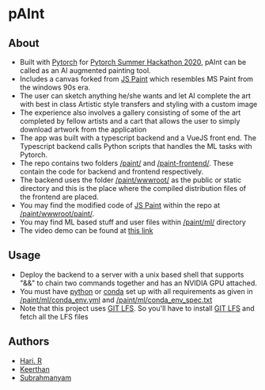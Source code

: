 # pAInt
## About
- Built with [Pytorch](https://pytorch.org/) for [Pytorch Summer Hackathon 2020]([https://pytorch2020.devpost.com/](https://pytorch2020.devpost.com/)), pAInt can be called as an AI augmented painting tool.
- Includes a canvas forked from [JS Paint](https://github.com/1j01/jspaint) which resembles MS Paint from the windows 90s era.
- The user can sketch anything he/she wants and let AI complete the art with best in class Artistic style transfers and styling with a custom image
- The experience also involves a gallery consisting of some of the art completed by fellow artists and a cart that allows the user to simply download artwork from the application
- The app was built with a typescript backend and a VueJS front end. The Typescript backend calls Python scripts that handles the ML tasks with Pytorch.
- The repo contains two folders [/paint/](paint/) and [/paint-frontend/](paint-frontend/). These contain the code for backend and frontend respectively.
- The backend uses the folder [/paint/wwwroot/](paint/wwwroot) as the public or static directory and this is the place where the compiled distribution files of the frontend are placed.
- You may find the modified code of [JS Paint](https://github.com/1j01/jspaint) within the repo at [/paint/wwwroot/paint/](paint/wwwroot/paint).
- You may find ML based stuff and user files within [/paint/ml/](paint/ml) directory
- The video demo can be found at [this link](https://youtu.be/A6L7rqu0yIA)

## Usage
* Deploy the backend to a server with a unix based shell that supports "&&" to chain two commands together and has an NVIDIA GPU attached.
* You must have [python](https://www.python.org/) or [conda](https://docs.conda.io/) set up with all requirements as given in [/paint/ml/conda_env.yml](paint/ml/conda_env.yml) and [/paint/ml/conda_env_spec.txt](paint/ml/conda_env_spec.txt)
* Note that this project uses [GIT LFS](https://git-lfs.github.com/). So you'll have to install [GIT LFS](https://git-lfs.github.com/) and fetch all the LFS files

## Authors
* [Hari. R](https://www.github.com/haricane8133)
* [Keerthan](https://github.com/keerthan2)
* [Subrahmanyam](https://github.com/Subrahmanyam2305)
